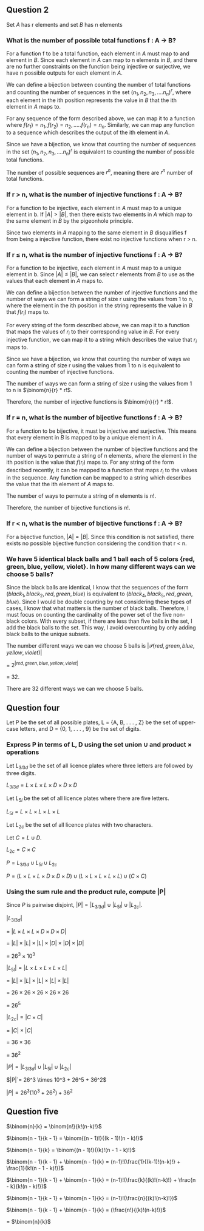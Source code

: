 ## Question 2

Set $A$ has r elements and set $B$ has n elements

### What is the number of possible total functions f : A → B?

For a function f to be a total function, each element in $A$ must map to 
and element in $B$. Since each element in $A$ can map to n elements in $B$, and there are
no further constraints on the function being injective or surjective, we have
n possible outputs for each element in $A$. 

We can define a bijection between counting the number of total functions and
counting the number of sequences in the set $(n_1, n_2, n_3, .... n_n)^r$, where 
each element in the ith position represents the value in $B$ that the ith element in 
$A$ maps to.

For any sequence of the form described above, we can map it to a function where
$f(r_1) = n_1, f(r_2) = n_2, ..... f(r_n) = n_n$. Similarly, we can map any
function to a sequence which describes the output of the ith element in $A$.

Since we have a bijection, we know that counting the number of sequences
in the set $(n_1, n_2, n_3, .... n_n)^r$ is equivalent to counting
the number of possible total functions.

The number of possible sequences are $r^n$, meaning there are $r^n$ number of
total functions.

### If r > n, what is the number of injective functions f : A → B?
For a function to be injective, each element in $A$ must map to a unique 
element in b. If $|A| > |B|$, then there exists two elements in $A$ which map
to the same element in $B$ by the pigeonhole principle.

Since two elements in $A$ mapping to the same element in $B$ disqualifies f from 
being a injective function, there exist no injective functions when r > n.

### If r ≤ n, what is the number of injective functions f : A → B?
For a function to be injective, each element in $A$ must map to a unique
element in b. Since $|A| \le |B|$, we can select r elements from $B$ to use 
as the values that each element in $A$ maps to.

We can define a bijection between the number of injective functions and 
the number of ways we can form a string of size r using the values from 1 
to n, where the element in the ith position in the string represents the value
in $B$ that $f(r_i)$ maps to. 

For every string of the form described above, we can map it to a function 
that maps the values of $r_i$ to their corresponding value in $B$. For every 
injective function, we can map it to a string which describes the value 
that $r_i$ maps to.

Since we have a bijection, we know that counting the number of ways we
can form a string of size r using the values from 1 to n is equivalent to 
counting the number of injective functions.

The number of ways we can form a string of size r using the values from 1
to n is $\binom{n}{r} * r!$.

Therefore, the number of injective functions is $\binom{n}{r} * r!$.

### If r = n, what is the number of bijective functions f : A → B?
For a function to be bijective, it must be injective and surjective. This means
that every element in $B$ is mapped to by a unique element in $A$.

We can define a bijection between the number of bijective functions and
the number of ways to permute a string of n elements, where the element in the
ith position is the value that $f(r_i)$ maps to. For any string of the 
form described recently, it can be mapped to a function that maps $r_i$ to 
the values in the sequence. Any function can be mapped to a string which
describes the value that the ith element of $A$ maps to. 

The number of ways to permute a string of n elements is $n!$.

Therefore, the number of bijective functions is $n!$.

### If r < n, what is the number of bijective functions f : A → B?
For a bijective function, $|A| = |B|$. Since this condition is not satisfied,
there exists no possible bijective function considering the condition that r < n.


### We have 5 identical black balls and 1 ball each of 5 colors {red, green, blue, yellow, violet}. In how many different ways can we choose 5 balls?

Since the black balls are identical, I know that the sequences of the form
$(black_1, black_2, red, green, blue)$ is equivalent to 
$(black_4, black_5, red, green, blue)$. Since I would be double counting by
not considering these types of cases, I know that what matters is the number
of black balls. Therefore, I must focus on counting the cardinality of 
the power set of the five non-black colors. With every subset, if there are
less than five balls in the set, I add the black balls to the set. This way, 
I avoid overcounting by only adding black balls to the unique subsets.

The number different ways we can we choose 5 balls is $|\mathcal{P}({red, green, blue, yellow, violet})|$ 

= $2^{|{red, green, blue, yellow, violet}|}$ 

= 32.

There are 32 different ways we can we choose 5 balls. 

## Question four
Let P be the set of all possible plates, L = {A, B, . . . , Z} 
be the set of upper-case letters, and D = {0, 1, . . . , 9} be
the set of digits.

### Express P in terms of L, D using the set union ∪ and product × operations 

Let $L_{3l3d}$ be the set of all licence plates where three letters are followed
by three digits.

$L_{3l3d} = L \times L \times L \times D \times D \times D$

Let $L_{5l}$ be the set of all licence plates where there are five letters.

$L_{5l} = L \times L \times L \times L \times L$

Let $L_{2c}$ be the set of all licence plates with two characters.

Let $C = L \cup D$.

$L_{2c} = C \times C$

$P = L_{3l3d} \cup L_{5l} \cup L_{2c}$ 

$P = (L \times L \times L \times D \times D \times D) \cup (L \times L \times L \times L \times L) \cup (C \times C)$


### Using the sum rule and the product rule, compute |P|

Since $P$ is pairwise disjoint, $|P| = |L_{3l3d}| \cup |L_{5l}| \cup |L_{2c}|$.

$|L_{3l3d}|$ 

= $|L \times L \times L \times D \times D \times D|$ 

= $|L| \times |L| \times |L| \times |D| \times |D| \times |D|$ 

= $26^3 \times 10^3$ 

$|L_{5l}| = |L \times L \times L \times L \times L|$

= $|L| \times |L| \times |L| \times |L| \times |L|$

= $26 \times 26 \times 26 \times 26 \times 26$

= $26^5$

$|L_{2c}| = |C \times C|$

= $|C| \times |C|$

= $36 \times 36$

= $36^2$

$|P| = |L_{3l3d}| \cup |L_{5l}| \cup |L_{2c}|$ 

$|P|`= 26^3 \times 10^3 + 26^5 + 36^2$ 

$|P| = 26^3(10^3 + 26^2) + 36^2$

## Question five

$\binom{n}{k} = \binom{n!}{k!(n-k)!}$

$\binom{n - 1}{k - 1} = \binom{(n - 1)!}{(k - 1)!(n - k)!}$

$\binom{n - 1}{k} = \binom{(n - 1)!}{(k)!(n - 1 - k)!}$

$\binom{n - 1}{k - 1} + \binom{n - 1}{k} = (n-1)!(\frac{1}{(k-1)!(n-k)!} + \frac{1}{k!(n - 1 - k)!})$

$\binom{n - 1}{k - 1} + \binom{n - 1}{k} = (n-1)!(\frac{k}{(k)!(n-k)!} + \frac{n - k}{k!(n - k)!})$

$\binom{n - 1}{k - 1} + \binom{n - 1}{k} = (n-1)!(\frac{n}{(k)!(n-k)!})$ 

$\binom{n - 1}{k - 1} + \binom{n - 1}{k} = (\frac{n!}{(k)!(n-k)!})$  

= $\binom{n}{k}$



